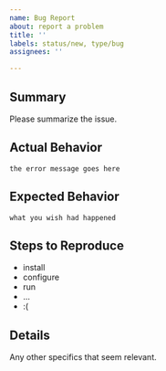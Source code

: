 ```yaml
---
name: Bug Report
about: report a problem
title: ''
labels: status/new, type/bug
assignees: ''

---
```


<!-- Something is broken! -->

## Summary

Please summarize the issue.

## Actual Behavior

```none
the error message goes here
```

## Expected Behavior

```none
what you wish had happened
```

## Steps to Reproduce

- install
- configure
- run
- ...
- :(

## Details

Any other specifics that seem relevant.
